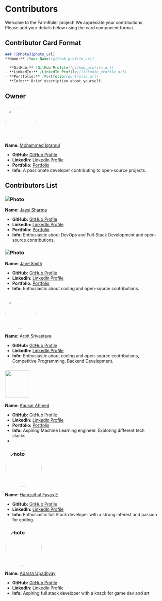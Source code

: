 # Contributors

Welcome to the FarmRuler project! We appreciate your contributions. Please add your details below using the card component format.

## Contributor Card Format

```markdown
### ![Photo](photo_url)
**Name:** [Your Name](github_profile_url)

- **GitHub:** [GitHub Profile](github_profile_url)
- **LinkedIn:** [LinkedIn Profile](linkedin_profile_url)
- **Portfolio:** [Portfolio](portfolio_url)
- **Info:** Brief description about yourself.
```

## Owner

### <img src="https://avatars.githubusercontent.com/u/153977920?v=4" width="100" height="100" style="border-radius: 50%;">
**Name:** [Mohammed Iqramul](https://github.com/johndoe)

- **GitHub:** [GitHub Profile](https://github.com/mohammed-iqramul)
- **LinkedIn:** [LinkedIn Profile](https://linkedin.com/in/mohammed-iqramul)
- **Portfolio:** [Portfolio](https://mohammed-iqramul.github.io)
- **Info:** A  passionate developer contributing to open-source projects.

## Contributors List

 
### ![Photo](https://avatars.githubusercontent.com/u/126240497?v=4)
**Name:** [Jaysi Sharma](https://github.com/jaysisharma)

- **GitHub:** [GitHub Profile](https://github.com/jaysisharma)
- **LinkedIn:** [LinkedIn Profile](https://www.linkedin.com/in/jaysi-sharma-36102825b/)
- **Portfolio:** [Portfolio](https://www.jaysisharma.com.np)
- **Info:** Enthusiastic about DevOps and Full-Stack Development and open-source contributions.

### ![Photo](https://example.com/photo.jpg)
**Name:** [Jane Smith](https://github.com/janesmith)

- **GitHub:** [GitHub Profile](https://github.com/janesmith)
- **LinkedIn:** [LinkedIn Profile](https://linkedin.com/in/janesmith)
- **Portfolio:** [Portfolio](https://janesmith.com)
- **Info:** Enthusiastic about coding and open-source contributions.

### <img src="https://avatars.githubusercontent.com/u/151747267?v=4" width="100" height="100" style="border-radius: 50%;">
**Name:** [Arpit Srivastava](https://www.github.com/arpit529srivastava)

- **GitHub:** [GitHub Profile](https://www.github.com/arpit529srivastava)
- **LinkedIn:** [LinkedIn Profile](https://www.linkedin.com/in/arpitsrivastava529/)
- **Info:** Enthusiastic about coding and open-source contributions, Competitive Programming, Backend Development.


### <img src="https://github.com/kausaraahmed/kausaraahmed/blob/main/assets/logo2.png" width="79" height="90">
**Name:** [Kausar Ahmed](https://github.com/kausaraahmed)

- **GitHub:** [GitHub Profile](https://github.com/kausaraahmed)
- **LinkedIn:** [LinkedIn Profile](https://www.linkedin.com/in/kausaraahmed/)
- **Portfolio:** [Portfolio](https://kausaraahmed.github.io/portfolio/)
- **Info:** Aspiring Machine Learning engineer. Exploring different tech stacks.
- 

### <img src="https://github.com/hamzathul.png" alt="Photo" width="120" height="120" style="border-radius: 50%;">
**Name:** [Hamzathul Favas E](https://www.github.com/hamzathul)

- **GitHub:** [GitHub Profile](https://www.github.com/hamzathul)
- **LinkedIn:** [LinkedIn Profile](https://www.linkedin.com/in/hamzathul)
- **Info:** Enthusiastic full Stack developer with a strong interest and passion for coding.

### <img src="https://github.com/hamzathul.png" alt="Photo" width="120" height="120" style="border-radius: 50%;">
**Name:** [Adarsh Upadhyay](https://github.com/Tony-ArtZ)

- **GitHub:** [GitHub Profile](https://github.com/Tony-ArtZ)
- **LinkedIn:** [LinkedIn Profile](https://www.linkedin.com/in/adarsh-upadhyay-8b8a55232/)
- **Info:** Aspiring full stack developer with a knack for game dev and art

